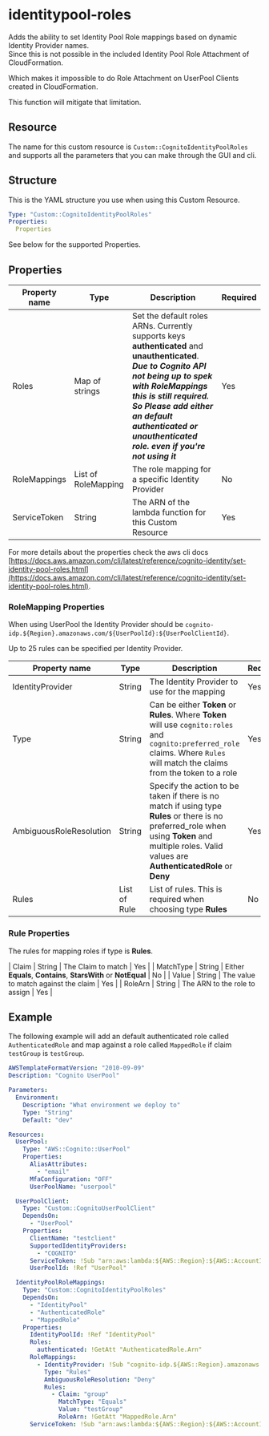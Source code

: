 # identitypool-roles

Adds the ability to set Identity Pool Role mappings based on dynamic Identity Provider names.  
Since this is not possible in the included Identity Pool Role Attachment of CloudFormation.

Which makes it impossible to do Role Attachment on UserPool Clients created in CloudFormation.

This function will mitigate that limitation.

## Resource

The name for this custom resource is `Custom::CognitoIdentityPoolRoles` and
supports all the parameters that you can make through the GUI and cli.

## Structure

This is the YAML structure you use when using this Custom Resource.

```yaml
Type: "Custom::CognitoIdentityPoolRoles"
Properties:
  Properties
```

See below for the supported Properties.

## Properties

| Property name | Type | Description | Required |
| - | - | - | - |
| Roles | Map of strings | Set the default roles ARNs. Currently supports keys **authenticated** and **unauthenticated**. ***Due to Cognito API not being up to spek with RoleMappings this is still required. So Please add either an default authenticated or unauthenticated role. even if you're not using it*** | Yes |
| RoleMappings | List of RoleMapping | The role mapping for a specific Identity Provider | No |
| ServiceToken | String | The ARN of the lambda function for this Custom Resource | Yes |

For more details about the properties check the aws cli docs [https://docs.aws.amazon.com/cli/latest/reference/cognito-identity/set-identity-pool-roles.html](https://docs.aws.amazon.com/cli/latest/reference/cognito-identity/set-identity-pool-roles.html).

### RoleMapping Properties

When using UserPool the Identity Provider should be `cognito-idp.${Region}.amazonaws.com/${UserPoolId}:${UserPoolClientId}`.

Up to 25 rules can be specified per Identity Provider.

| Property name | Type | Description | Required |
| - | - | - | - |
| IdentityProvider | String | The Identity Provider to use for the mapping | Yes |
| Type | String | Can be either **Token** or **Rules**. Where **Token** will use `cognito:roles` and `cognito:preferred_role` claims. Where `Rules` will match the claims from the token to a role | Yes |
| AmbiguousRoleResolution | String | Specify the action to be taken if there is no match if using type **Rules** or there is no preferred_role when using **Token** and multiple roles. Valid values are **AuthenticatedRole** or **Deny** | Yes |
| Rules | List of Rule | List of rules. This is required when choosing type **Rules** | No |

### Rule Properties

The rules for mapping roles if type is **Rules**.

| Claim | String | The Claim to match | Yes |
| MatchType | String | Either **Equals**, **Contains**, **StarsWith** or **NotEqual** | No |
| Value | String | The value to match against the claim | Yes |
| RoleArn | String | The ARN to the role to assign | Yes |

## Example

The following example will add an default authenticated role called `AuthenticatedRole` and map against a role called `MappedRole`
if claim `testGroup` is `testGroup`.

```yaml
AWSTemplateFormatVersion: "2010-09-09"
Description: "Cognito UserPool"

Parameters:
  Environment:
    Description: "What environment we deploy to"
    Type: "String"
    Default: "dev"

Resources:
  UserPool:
    Type: "AWS::Cognito::UserPool"
    Properties:
      AliasAttributes:
        - "email"
      MfaConfiguration: "OFF"
      UserPoolName: "userpool"

  UserPoolClient:
    Type: "Custom::CognitoUserPoolClient"
    DependsOn:
      - "UserPool"
    Properties:
      ClientName: "testclient"
      SupportedIdentityProviders:
        - "COGNITO"
      ServiceToken: !Sub "arn:aws:lambda:${AWS::Region}:${AWS::AccountId}:function:cognito-userpool-client-${AWS::Region}-${Environment}"
      UserPoolId: !Ref "UserPool"

  IdentityPoolRoleMappings:
    Type: "Custom::CognitoIdentityPoolRoles"
    DependsOn:
      - "IdentityPool"
      - "AuthenticatedRole"
      - "MappedRole"
    Properties:
      IdentityPoolId: !Ref "IdentityPool"
      Roles:
        authenticated: !GetAtt "AuthenticatedRole.Arn"
      RoleMappings:
        - IdentityProvider: !Sub "cognito-idp.${AWS::Region}.amazonaws.com/${UserPool}:${UserPoolClient.ClientId}"
          Type: "Rules"
          AmbiguousRoleResolution: "Deny"
          Rules:
            - Claim: "group"
              MatchType: "Equals"
              Value: "testGroup"
              RoleArn: !GetAtt "MappedRole.Arn"
      ServiceToken: !Sub "arn:aws:lambda:${AWS::Region}:${AWS::AccountId}:function:cognito-identitypool-roles-${AWS::Region}-${Environment}"

```